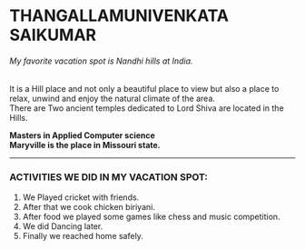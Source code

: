 

# THANGALLAMUNIVENKATA SAIKUMAR
###### My favorite vacation spot is Nandhi hills at India.

It is a Hill place and not only a beautiful place to view but also a place to relax, unwind and enjoy the natural climate of the area. <br> There are Two ancient temples dedicated to Lord Shiva are located in the Hills.

**Masters in Applied Computer science** <br>
**Maryville is the place in Missouri state.**



***

### ACTIVITIES WE DID IN MY VACATION SPOT:

1. We Played cricket with friends.
5. After that we cook chicken biriyani. 
4. After food we played some games like chess and music competition.
3. We did Dancing later.
2. Finally we reached home safely.








